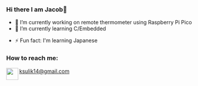 ### Hi there I am Jacob👋

- 🔭 I’m currently working on remote thermometer using Raspberry Pi Pico
- 🌱 I’m currently learning C/Embedded
<!-- - 👯 I’m looking to collaborate on ... -->
<!-- - 📫 How to reach me: ... -->
- ⚡ Fun fact: I'm learning Japanese

### How to reach me:

<img align="left" height="32" width="32" src="https://cdn.jsdelivr.net/npm/simple-icons@v11/icons/gmail.svg" /> ksulik14@gmail.com
